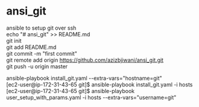 # ansi_git  
ansible to setup git over ssh  
echo "# ansi_git" >> README.md  
git init  
git add README.md  
git commit -m "first commit"  
git remote add origin https://github.com/azizbjiwani/ansi_git.git  
git push -u origin master  
  
ansible-playbook install_git.yaml --extra-vars="hostname=git"  
[ec2-user@ip-172-31-43-65 git]$ ansible-playbook install_git.yaml -i hosts  
[ec2-user@ip-172-31-43-65 git]$ ansible-playbook user_setup_with_params.yaml -i hosts --extra-vars="username=git"  

